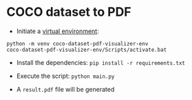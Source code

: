 # COCO dataset to PDF

- Initiate a [virtual environment](https://www.freecodecamp.org/news/how-to-setup-virtual-environments-in-python/):

```
python -m venv coco-dataset-pdf-visualizer-env
coco-dataset-pdf-visualizer-env/Scripts/activate.bat
```

- Install the dependencies: `pip install -r requirements.txt`

- Execute the script: `python main.py`

- A `result.pdf` file will be generated
